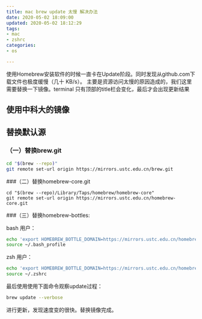 ```yaml
---
title: mac brew update 太慢 解决办法
date: 2020-05-02 18:09:00
updated: 2020-05-02 18:12:29
tags: 
- mac
- zshrc
categories: 
- os

---
```

使用Homebrew安装软件的时候一直卡在Update阶段。同时发现从github.com下载文件也极度缓慢（几十 KB/s）。
主要是资源访问太慢的原因造成的，我们这里需要替换一下镜像。terminal 只有顶部的title栏会变化，最后才会出现更新结果

## 使用中科大的镜像

## 替换默认源


<!--more-->


### （一）替换brew.git
```bash
cd "$(brew --repo)"
git remote set-url origin https://mirrors.ustc.edu.cn/brew.git
```
###（二）替换homebrew-core.git
```
cd "$(brew --repo)/Library/Taps/homebrew/homebrew-core"
git remote set-url origin https://mirrors.ustc.edu.cn/homebrew-core.git
```
###（三）替换homebrew-bottles:

bash 用户：
```bash
echo 'export HOMEBREW_BOTTLE_DOMAIN=https://mirrors.ustc.edu.cn/homebrew-bottles' >> ~/.bash_profile
source ~/.bash_profile
```
zsh 用户：
```bash
echo 'export HOMEBREW_BOTTLE_DOMAIN=https://mirrors.ustc.edu.cn/homebrew-bottles' >> ~/.zshrc
source ~/.zshrc
```

最后使用使用下面命令观察update过程：

```bash
brew update --verbose
```
进行更新，发现速度变的很快。替换镜像完成。
